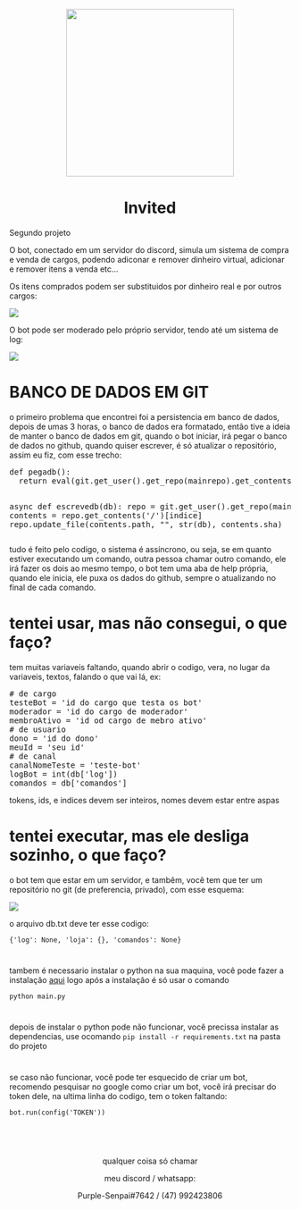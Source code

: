 <p align='center'><img src='https://user-images.githubusercontent.com/59841892/166121885-e9a3a39f-f389-4cea-8116-445ef27d1333.png' style="width: 300px;"></p>
<h1 align='center'>Invited</h1>
<p>Segundo projeto</p>
<p>
O bot, conectado em um servidor do discord, simula um sistema de compra e venda de cargos, podendo adiconar e remover dinheiro virtual, adicionar e remover itens a venda etc...
</p>
<p>
Os itens comprados podem ser substituidos por dinheiro real e por outros cargos:
</p>
<img src="https://user-images.githubusercontent.com/59841892/166121716-499e5512-ed06-49db-a577-9b1fc9d81dcb.PNG">
<p>
O bot pode ser moderado pelo próprio servidor, tendo até um sistema de log:
</p>
<img src="https://user-images.githubusercontent.com/59841892/166121725-d1a2ab2b-6844-4395-ba0d-c535356430a8.PNG">
<h1>BANCO DE DADOS EM GIT</h1>
<p>
o primeiro problema que encontrei foi a persistencia em banco de dados, depois de umas 3 horas, o banco de dados era formatado, então tive a ideia de manter o banco de dados em git, quando o bot iniciar, irá pegar o banco de dados no github, quando quiser escrever, é só atualizar o repositório, assim eu fiz, com esse trecho:
</p>
<pre>
def pegadb():
  return eval(git.get_user().get_repo(mainrepo).get_contents('/')[indice].decoded_content.decode('utf-8'))

async def escrevedb(db):
  repo = git.get_user().get_repo(mainrepo)
  contents = repo.get_contents('/')[indice]
  repo.update_file(contents.path, "", str(db), contents.sha)
</pre>
<p>
tudo é feito pelo codigo, o sistema é assíncrono, ou seja, se em quanto estiver executando um comando, outra pessoa chamar outro comando, ele irá fazer os dois ao mesmo tempo, o bot tem uma aba de help própria, quando ele inicia, ele puxa os dados do github, sempre o atualizando no final de cada comando.
</p>
<h1>tentei usar, mas não consegui, o que faço?</h1>
<p>tem muitas variaveis faltando, quando abrir o codigo, vera, no lugar da variaveis, textos, falando o que vai lá, ex:</p>
<pre>
# de cargo
testeBot = 'id do cargo que testa os bot'
moderador = 'id do cargo de moderador'
membroAtivo = 'id od cargo de mebro ativo'
# de usuario
dono = 'id do dono'
meuId = 'seu id'
# de canal
canalNomeTeste = 'teste-bot'
logBot = int(db['log'])
comandos = db['comandos']
</pre>
<p>tokens, ids, e indices devem ser inteiros, nomes devem estar entre aspas</p>
<h1>tentei executar, mas ele desliga sozinho, o que faço?</h1>
<p>o bot tem que estar em um servidor, e tambêm, você tem que ter um repositório no git (de preferencia, privado), com esse esquema:</p>
<img src="https://user-images.githubusercontent.com/59841892/166122295-a16aa222-6e60-4531-9510-d2a76e464873.PNG">
<p>o arquivo db.txt deve ter esse codigo:</p>
<code>{'log': None, 'loja': {}, 'comandos': None}</code>
<h1></h1>
<p>
tambem é necessario instalar o python na sua maquina, você pode fazer a instalação <a href="https://www.python.org/ftp/python/3.10.4/python-3.10.4-amd64.exe">aqui</a> logo após a instalação é só usar o comando
</p>
<code>python main.py</code>
<h1></h1>
<p>depois de instalar o python pode não funcionar, você precissa instalar as dependencias, use ocomando <code>pip install -r requirements.txt</code> na pasta do projeto</p>
<h1></h1>
<p>se caso não funcionar, você pode ter esquecido de criar um bot, recomendo pesquisar no google como criar um bot, você irá precisar do token dele, na ultima linha do codigo, tem o token faltando:</p>
<code>bot.run(config('TOKEN'))</code>
<h1></h1>
<br>
<p align='center'>qualquer coisa só chamar</p>
<p align='center'>meu discord / whatsapp:</p>
<p align='center'>Purple-Senpai#7642 / (47) 992423806</p>
